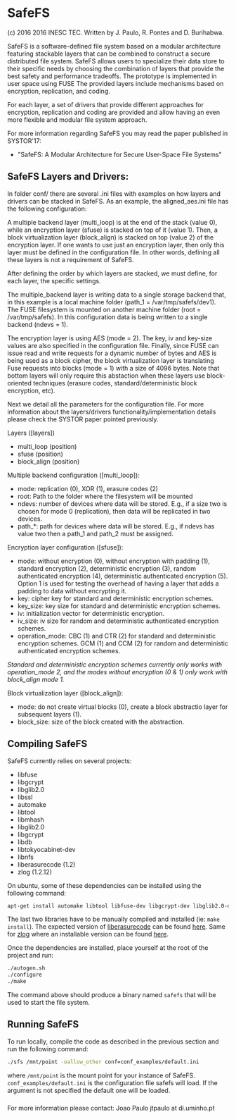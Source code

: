 # SafeFS
(c) 2016 2016 INESC TEC. Written by J. Paulo, R. Pontes and D. Burihabwa.

SafeFS is a software-defined file system based on a modular architecture featuring stackable layers that can be combined to construct a secure distributed file system. SafeFS allows users to specialize their data store to their specific needs by choosing the combination of layers that provide the best safety and performance tradeoffs. The prototype is implemented in user space using FUSE The provided layers include mechanisms based on encryption, replication, and coding. 

For each layer, a set of drivers that provide different approaches for encryption, replication and coding are provided and allow having an even more flexible and modular file system approach.

For more information regarding SafeFS you may read the paper published in SYSTOR'17:

- "SafeFS: A Modular Architecture for Secure User-Space File Systems"

## SafeFS Layers and Drivers:

In folder conf/ there are several .ini files with examples on how layers and drivers can be stacked in SafeFS. As an example, the aligned_aes.ini file has the following configuration:

A multiple backend layer (multi_loop) is at the end of the stack (value 0), while an encryption layer (sfuse) is stacked on top of it (value 1). Then, a block virtualization layer (block_align) is stacked on top (value 2) of the encryption layer. If one wants to use just an encryption layer, then only this layer must be defined in the configuration file. In other words, defining all these layers is not a requirement of SafeFS. 

After defining the order by which layers are stacked, we must define, for each layer, the specific settings. 

The multiple_backend layer is writing data to a single storage backend that, in this example is a local machine folder (path_1 = /var/tmp/safefs/dev1). The FUSE filesystem is mounted on another machine folder (root = /var/tmp/safefs). In this configuration data is being written to a single backend (ndevs = 1).

The encryption layer is using AES (mode = 2). The key, iv and key-size values are also specified in the configuration file. Finally, since FUSE can issue read and write requests for a dynamic number of bytes and AES is being used as a block cipher, the block virtualization layer is translating Fuse requests into blocks (mode = 1) with a size of 4096 bytes. Note that bottom layers will only require this abstaction when these layers use block-oriented techniques (erasure codes, standard/deterministic block encryption, etc).


Next we detail all the parameters for the configuration file. For more information about the layers/drivers functionality/implementation details please check the SYSTOR paper pointed previously.

Layers ([layers])

- multi_loop (position)
- sfuse (position)
- block_align (position)

Multiple backend configuration ([multi_loop]):

- mode: replication (0), XOR (1), erasure codes (2)
- root: Path to the folder where the filesystem will be mounted
- ndevs: number of devices where data will be stored. E.g., if a size two is chosen for mode 0 (replication), then data will be replicated in two devices.
- path_*: path for devices where data will be stored. E.g., if ndevs has value two then a path_1 and path_2 must be assigned.

Encryption layer configuration ([sfuse]):

- mode: without encryption (0), without encryption with padding (1), standard encryption (2), deterministic encryption (3), random authenticated encryption (4), deterministic authenticated encryption (5). Option 1 is used for testing the overhead of having a layer that adds a padding to data without encrypting it.
- key: cipher key for standard and deterministic encryption schemes.
- key_size: key size for standard and deterministic encryption schemes.
- iv: initialization vector for deterministic encryption.
- iv_size: iv size for random and deterministic authenticated encryption schemes.
- operation_mode: CBC (1) and CTR (2) for standard and deterministic encryption schemes. GCM (1) and CCM (2) for random and deterministic authenticated encryption schemes.

_Standard and deterministic encryption schemes currently only works with operation_mode 2, and the modes without encryption (0 & 1) only work with block_align mode 1._

Block virtualization layer ([block_align]):

- mode: do not create virtual blocks (0), create a block abstractio layer for subsequent layers (1).
- block_size: size of the block created with the abstraction.



## Compiling SafeFS

SafeFS currently relies on several projects:

* libfuse
* libgcrypt
* libglib2.0
* libssl
* automake
* libtool
* libmhash
* libglib2.0
* libgcrypt
* libdb
* libtokyocabinet-dev
* libnfs
* liberasurecode (1.2)
* zlog (1.2.12)

On ubuntu, some of these dependencies can be installed using the following command:
```bash
apt-get install automake libtool libfuse-dev libgcrypt-dev libglib2.0-dev libssl-dev libmhash-dev libdb-dev libnfs-dev libtokyocabinet-dev
```
The last two libraries have to be manually compiled and installed (ie: `make install`).
The expected version of [liberasurecode](https://github.com/openstack/liberasurecode) can be found [here](https://github.com/openstack/liberasurecode/releases/tag/1.2.0).
Same for [zlog](https://github.com/HardySimpson/zlog) where an installable version can be found [here](https://github.com/HardySimpson/zlog/releases/tag/1.2.12).

Once the dependencies are installed, place yourself at the root of the project and run:
```bash
./autogen.sh
./configure
./make
```
The command above should produce a binary named `safefs` that will be used to start the file system.

## Running SafeFS

To run locally, compile the code as described in the previous section and run the following command: 
```bash
./sfs /mnt/point -oallow_other conf=conf_examples/default.ini
```
where `/mnt/point` is the mount point for your instance of SafeFS. `conf_examples/default.ini` is the configuration file safefs will load. If the argument is not specified the default one will be loaded.

##### 
For more information please contact:
Joao Paulo jtpaulo at di.uminho.pt
